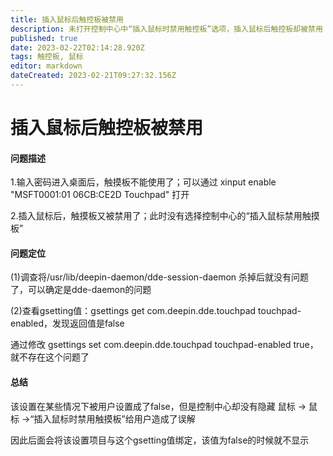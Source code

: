 ```yaml
---
title: 插入鼠标后触控板被禁用
description: 未打开控制中心中“插入鼠标时禁用触控板”选项，插入鼠标后触控板却被禁用
published: true
date: 2023-02-22T02:14:28.920Z
tags: 触控板, 鼠标
editor: markdown
dateCreated: 2023-02-21T09:27:32.156Z
---
```


# 插入鼠标后触控板被禁用

#### 问题描述
1.输入密码进入桌面后，触摸板不能使用了；可以通过 xinput enable "MSFT0001:01 06CB:CE2D Touchpad" 打开

2.插入鼠标后，触摸板又被禁用了；此时没有选择控制中心的“插入鼠标禁用触摸板”

#### 问题定位
(1)调查将/usr/lib/deepin-daemon/dde-session-daemon 杀掉后就没有问题了，可以确定是dde-daemon的问题

(2)查看gsetting值：gsettings get com.deepin.dde.touchpad touchpad-enabled，发现返回值是false

通过修改 gsettings set com.deepin.dde.touchpad touchpad-enabled true，就不存在这个问题了

#### 总结
该设置在某些情况下被用户设置成了false，但是控制中心却没有隐藏 鼠标 -> 鼠标 ->“插入鼠标时禁用触摸板”给用户造成了误解

因此后面会将该设置项目与这个gsetting值绑定，该值为false的时候就不显示